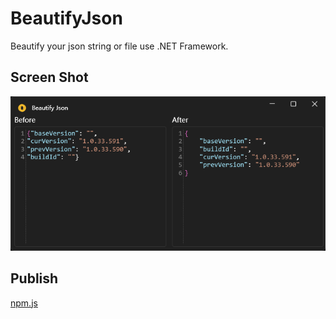 # BeautifyJson

Beautify your json string or file use .NET Framework.

## Screen Shot

![image-20240510224753907](./assets/image-20240510224753907.png)

## Publish

[npm.js](https://www.npmjs.com/package/beautify-json-exe)
